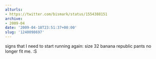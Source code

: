 ```yaml
---
alturls:
- https://twitter.com/bismark/status/1554388151
archive:
- 2009-04
date: '2009-04-18T23:51:37+00:00'
slug: '1240098697'
---
```


signs that I need to start running again: size 32 banana republic pants no
longer fit me. :S

